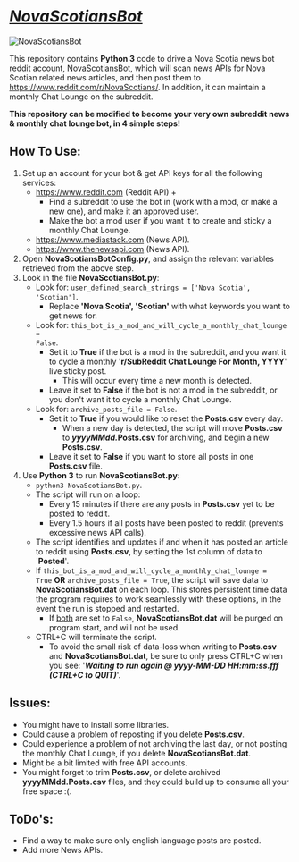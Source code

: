# <u><i>NovaScotiansBot</i></u>
![NovaScotiansBot](https://github.com/xTkAx/NovaScotiansBot/assets/16578236/d650aed1-32bf-4d81-a835-d6816252a07c)

This repository contains <b>Python 3</b> code to drive a Nova Scotia news bot reddit account, [NovaScotiansBot](https://www.reddit.com/u/NovaScotiansBot/), which will scan news APIs for Nova Scotian related news articles, and then post them to https://www.reddit.com/r/NovaScotians/.  In addition, it can maintain a monthly Chat Lounge on the subreddit.

<b>This repository can be modified to become your very own subreddit news & monthly chat lounge bot, in 4 simple steps!</b>

## How To Use:
1. Set up an account for your bot & get API keys for all the following services:
   -  https://www.reddit.com (Reddit API) +
      - Find a subreddit to use the bot in (work with a mod, or make a new one), and make it an approved user.
      - Make the bot a mod user if you want it to create and sticky a monthly Chat Lounge.
   -  https://www.mediastack.com (News API).
   -  https://www.thenewsapi.com (News API).
2. Open <b>NovaScotiansBotConfig.py</b>, and assign the relevant variables retrieved from the above step.
3. Look in the file <b>NovaScotiansBot.py</b>:
     - Look for: <code>user_defined_search_strings = ['Nova Scotia', 'Scotian']</code>.
       - Replace <b>'Nova Scotia', 'Scotian'</b> with what keywords you want to get news for.
   - Look for: <code>this_bot_is_a_mod_and_will_cycle_a_monthly_chat_lounge = False</code>.
     - Set it to <b>True</b> if the bot is a mod in the subreddit, and you want it to cycle a monthly '<b>r/SubReddit Chat Lounge For Month, YYYY</b>' live sticky post.
       - This will occur every time a new month is detected.
     - Leave it set to <b>False</b> if the bot is not a mod in the subreddit, or you don't want it to cycle a monthly Chat Lounge. 
   - Look for: <code>archive_posts_file = False</code>.
     - Set it to <b>True</b> if you would like to reset the <b>Posts.csv</b> every day.
       - When a new day is detected, the script will move <b>Posts.csv</b> to <b><i>yyyyMMdd.</i>Posts.csv</b> for archiving, and begin a new <b>Posts.csv</b>.
     - Leave it set to <b>False</b> if you want to store all posts in one <b>Posts.csv</b> file.
4. Use <B>Python 3</B> to run <b>NovaScotiansBot.py</b>:
   - <code>python3 NovaScotiansBot.py</code>.
   - The script will run on a loop:
     - Every 15 minutes if there are any posts in <b>Posts.csv</b> yet to be posted to reddit.
     - Every 1.5 hours if all posts have been posted to reddit (prevents excessive news API calls).
   - The script identifies and updates if and when it has posted an article to reddit using <b>Posts.csv</b>, by setting the 1st column of data to '<b>Posted</b>'.
   - If <code>this_bot_is_a_mod_and_will_cycle_a_monthly_chat_lounge = True</code> <b>OR</b> <code>archive_posts_file = True</code>, the script will save data to <b>NovaScotiansBot.dat</b> on each loop.  This stores persistent time data the program requires to work seamlessly with these options, in the event the run is stopped and restarted. 
     - If <u>both</u> are set to <code>False</code>, <b>NovaScotiansBot.dat</b> will be purged on program start, and will not be used.
   - CTRL+C will terminate the script.
     - To avoid the small risk of data-loss when writing to <b>Posts.csv</b> and <b>NovaScotiansBot.dat</b>, be sure to only press CTRL+C when you see: '<b><i>Waiting to run again @ yyyy-MM-DD HH:mm:ss.fff (CTRL+C to QUIT)</i></b>'.
  
## Issues:
- You might have to install some libraries.
- Could cause a problem of reposting if you delete <b>Posts.csv</b>.
- Could experience a problem of not archiving the last day, or not posting the monthly Chat Lounge, if you delete <b>NovaScotiansBot.dat</b>.
- Might be a bit limited with free API accounts.
- You might forget to trim <b>Posts.csv</b>, or delete archived <b>yyyyMMdd.Posts.csv</b> files, and they could build up to consume all your free space :(.


## ToDo's:
- Find a way to make sure only english language posts are posted.
- Add more News APIs.
